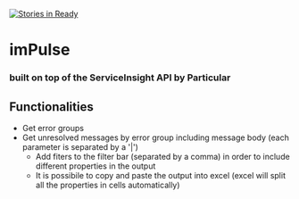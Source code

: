 [![Stories in Ready](https://badge.waffle.io/mrksoftware/impulse.png?label=ready&title=Ready)](https://waffle.io/mrksoftware/impulse)
# imPulse 
### built on top of the ServiceInsight API by Particular

## Functionalities
* Get error groups
* Get unresolved messages by error group including message body (each parameter is separated by a '|')
  * Add fiters to the filter bar (separated by a comma) in order to include different properties in the output
  * It is possibile to copy and paste the output into excel (excel will split all the properties in cells automatically)
